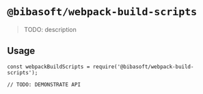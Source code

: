# `@bibasoft/webpack-build-scripts`

> TODO: description

## Usage

```
const webpackBuildScripts = require('@bibasoft/webpack-build-scripts');

// TODO: DEMONSTRATE API
```

